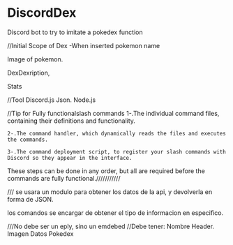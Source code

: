 # DiscordDex
Discord bot to try to imitate a pokedex function

//Initial Scope of Dex
-When inserted pokemon name

Image of pokemon.

DexDexription,

Stats

//Tool
Discord.js
Json.
Node.js

//Tip for Fully functionalslash commands
    1-.The individual command files, containing their definitions and functionality.
    
    2-.The command handler, which dynamically reads the files and executes the commands.
    
    3-.The command deployment script, to register your slash commands with Discord so they appear in the interface.

These steps can be done in any order, but all are required before the commands are fully functional.///////////

///
se usara un modulo para obtener los datos de la api, y devolverla en forma de JSON.

los comandos se encargar de obtener el tipo de informacion en especifico.

///No debe ser un eply, sino un emdebed
//Debe tener:
Nombre Header.
Imagen
Datos Pokedex
